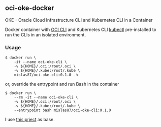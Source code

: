 ## oci-oke-docker

OKE - Oracle Cloud Infrastructure CLI and Kubernetes CLI in a Container

Docker container with [OCI CLI](https://github.com/oracle/oci-cli) and Kubernetes CLI [kubectl](https://kubernetes.io/docs/tasks/tools/install-kubectl/)  pre-installed to run the CLIs in an isolated environment.

### Usage

```
$ docker run \
	-it --name oci-oke-cli \
	-v ${HOME}/.oci:/root/.oci \
	-v ${HOME}/.kube:/root/.kube \
	mislas87/oci-oke-cli:0.1.0 -h
```

or, override the entrypoint and run Bash in the container

```
$ docker run \
	--rm -it --name oci-oke-cli \
	-v ${HOME}/.oci:/root/.oci \
	-v ${HOME}/.kube:/root/.kube \
	--entrypoint bash mislas87/oci-oke-cli:0.1.0
```

I use [this prject](https://github.com/jpoon/oci-cli-docker) as base.

